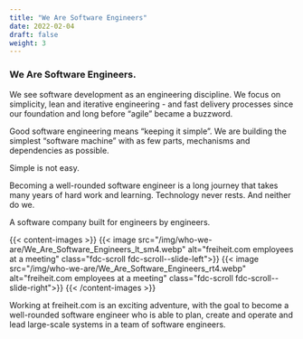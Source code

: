 ```yaml
---
title: "We Are Software Engineers"
date: 2022-02-04
draft: false
weight: 3
---
```


### We Are Software Engineers.

We see software development as an engineering discipline. We focus on simplicity, lean and iterative engineering - and fast delivery processes since our foundation and long before “agile” became a buzzword.

Good software engineering means “keeping it simple”. We are building the simplest “software machine” with as few parts, mechanisms and dependencies as possible.

Simple is not easy.

Becoming a well-rounded software engineer is a long journey that takes many years of hard work and learning. Technology never rests. And neither do we.

A software company built for engineers by engineers.


{{< content-images >}}
  {{< image src="/img/who-we-are/We_Are_Software_Engineers_lt_sm4.webp" alt="freiheit.com employees at a meeting" class="fdc-scroll fdc-scroll--slide-left">}}
  {{< image src="/img/who-we-are/We_Are_Software_Engineers_rt4.webp" alt="freiheit.com employees at a meeting" class="fdc-scroll fdc-scroll--slide-right">}}
{{< /content-images >}}

Working at freiheit.com is an exciting adventure, with the goal to become a well-rounded software engineer who is able to plan, create and operate and lead large-scale systems in a team of software engineers.
